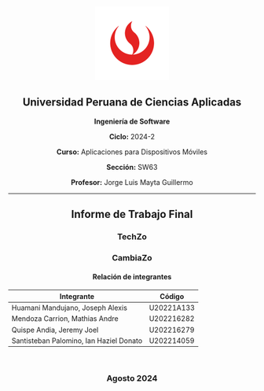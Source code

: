 <div align="center">
  <img src="https://github.com/MaCo-CC238-SW63/Report/blob/main/Resources/UPC_logo.png?raw=true" alt="Logo-UPC" width="150">

## Universidad Peruana de Ciencias Aplicadas

**Ingeniería de Software**

**Ciclo:** 2024-2

**Curso:** Aplicaciones para Dispositivos Móviles

**Sección:** SW63

**Profesor:** Jorge Luis Mayta Guillermo

----
## Informe de Trabajo Final
### TechZo

### CambiaZo
#### Relación de integrantes 
| Integrante                  | Código         |
|---------------------------------|----------------|
| Huamani Mandujano, Joseph Alexis         | U20221A133     |
| Mendoza Carrion, Mathias Andre          | U202216282     |
| Quispe Andia, Jeremy Joel      | U202216279     |
| Santisteban Palomino, Ian Haziel Donato | U202214059     |

</div>


<br><div align="center"><h3>Agosto 2024</h3></div><br>
<div style="text-align: justify;">

